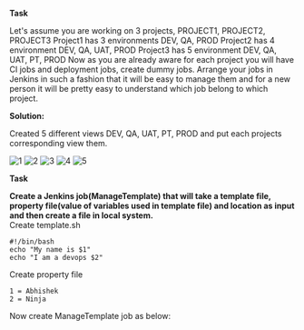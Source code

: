 **Task**

Let's assume you are working on 3 projects, PROJECT1, PROJECT2, PROJECT3
Project1 has 3 environments DEV, QA, PROD
Project2 has 4 environment DEV, QA, UAT, PROD
Project3 has 5 environment DEV, QA, UAT, PT, PROD
Now as you are already aware for each project you will have CI jobs and deployment jobs, create dummy jobs.
Arrange your jobs in Jenkins in such a fashion that it will be easy to manage them and for a new person it will be pretty easy to understand which job belong to which project.

**Solution:**

Created 5 different views DEV, QA, UAT, PT, PROD and put each projects corresponding view them.

![1](https://gitlab.com/tarun.kumar2/abhisheksachan/blob/abhishek/Images/1.jpg)
![2](https://gitlab.com/tarun.kumar2/abhisheksachan/blob/abhishek/Images/2.jpg)
![3](https://gitlab.com/tarun.kumar2/abhisheksachan/blob/abhishek/Images/3.jpg)
![4](https://gitlab.com/tarun.kumar2/abhisheksachan/blob/abhishek/Images/4.jpg)
![5](https://gitlab.com/tarun.kumar2/abhisheksachan/blob/abhishek/Images/5.jpg)


**Task**

**Create a Jenkins job(ManageTemplate) that will take a template file, property file(value of variables used in template file) and location as input and then create a file in local system.**  
Create template.sh  
```
#!/bin/bash  
echo "My name is $1"  
echo "I am a devops $2"  
```
Create property file  
```
1 = Abhishek  
2 = Ninja 
```
Now create  ManageTemplate job as below:  






